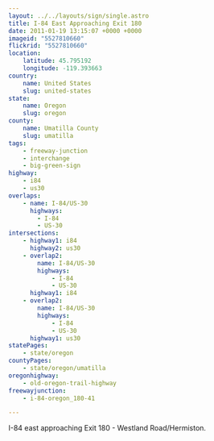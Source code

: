 ```yaml
---
layout: ../../layouts/sign/single.astro
title: I-84 East Approaching Exit 180
date: 2011-01-19 13:15:07 +0000 +0000
imageid: "5527810660"
flickrid: "5527810660"
location:
    latitude: 45.795192
    longitude: -119.393663
country:
    name: United States
    slug: united-states
state:
    name: Oregon
    slug: oregon
county:
    name: Umatilla County
    slug: umatilla
tags:
    - freeway-junction
    - interchange
    - big-green-sign
highway:
    - i84
    - us30
overlaps:
    - name: I-84/US-30
      highways:
        - I-84
        - US-30
intersections:
    - highway1: i84
      highway2: us30
    - overlap2:
        name: I-84/US-30
        highways:
            - I-84
            - US-30
      highway1: i84
    - overlap2:
        name: I-84/US-30
        highways:
            - I-84
            - US-30
      highway1: us30
statePages:
    - state/oregon
countyPages:
    - state/oregon/umatilla
oregonhighway:
    - old-oregon-trail-highway
freewayjunction:
    - i-84-oregon_180-41

---
```

I-84 east approaching Exit 180 - Westland Road/Hermiston.